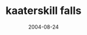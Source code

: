---
_schema: default
title: kaaterskill falls
link: https://www.geocaching.com/geocache/GC6D07
owner: jeannine
date: 2004-08-24
log_type: Found it
display_coords: N 42° 11.611' W 074° 03.791'
latitude: '42.193516'
longitude: '-74.063183'
first_stage: false
bogus: false
zhanna_log:  >-
  Hi, Jeannine!


  Today was as close to perfect as a summer day can get. This was my first trip to this area of the Catskills, and I can see why you like it so much you decided to put some virtual caches here!


  Rich and I began our day by searching for a benchmark (NA0423) near an old building right in the middle of Palenville. Everything went smoothly until I approached the building to inquire about its history. I was promptly ordered to leave by a rude, snotty teenaged intern of some sort. Hey, it’s always an adventure. :smiling_imp: When we were ready, we left and continued on up the highway. We squeezed out a spot in one of the parking areas near the falls trailhead and headed down the shoulderless road toward the trail. (I love these narrow, winding mountain highways!) The trail was beautiful and we walked slowly savoring the sights and smells of the wilderness. After only half a mile of hiking, the falls came into view. Awesome! We spent time at the lower level among kids and gawking tourists, and when we could slip away unnoticed we took a moment to search for a letterbox that’s hidden near the base of the falls.


  We hadn’t planned to (in fact, we had planned not to) but once in the area we couldn’t resist trying to climb just a little higher alongside the falls. We made it to the middle level, where we walked a narrow trail behind the falling water. In the interest of time, we decided to climb no higher. Rich drove us to the top instead, where we hiked to the top of the falls, at some point realizing that we had not seen along the way the object that we were supposed to find to log this virtual cache. Not to worry, we enjoyed a little picnic in the sunshine and then made a nice loop out of several trails on South Mountain, hiking slowly past gorgeous views of nearby mountains and of the valley with the Hudson River in the distance. We eventually found the simplest way to the cache, after we’d finished our main hike and changed out of our sweaty clothes. The memorial was identified immediately, and then we continued down to the top of the falls (we were on the other side this time) and spent some time reading the old carvings and taking photos. By then, we were thoroughly worn out and ready for dinner!


  One of the best things about this day was our relaxed, slow pace. We had no major goals other than to explore the area and enjoy our day off. We’d arrived with a general idea of a few things we might like to see while in the ares, and we didn’t even get to do half of them because we took our time to so thoroughly enjoy what we did see. There’s no better way to live while on vacation … and though this was only one short day, it felt like a real vacation. And now we’ve got quite a few reasons to come back. Thanks for providing a unique motivation for our hike and one that had us going in circles a few times! There are trails we wouldn’t have seen were it not for your cache.


  Zhanna
rich_log:  >-
  Howdy, Jeannine!


  Visiting the ‘Gunks region in NY is always a noteworthy and anticipation-filled adventure for me. This day was certainly no different. Zhanna was most agreeable when I suggested a trip to Kaaterskill Falls as one of our nearly-weekly Geocaching and benchmark hunting get-togethers. I had been here once before in the late 1980’s and recall having made the steep hike from the bottom of the falls to the top, and later continuing along a section of the Escarpment Trail to the overlooks facing the Hudson Valley to the east. But much of my memory of that previous visit is rather indistinct now—except, for example, a scary little slip I took while attempting to hop across the stream at the head of the falls, which suddenly made me realize how easy it would’ve been to get swept right over the edge! Fortunately, only my ego ended up a bit bruised and my butt a little wet. I was much more cautious this time.


  The day started shortly after 7:00am when I picked up Zhanna at her place and commenced the two-and-a-half hour drive to Palenville, NY. We stopped in the middle of town at the main intersection for a successful NGS benchmark recovery, and then looked for but couldn’t find two more marks along Rt. 23A near each of the parking areas for the lower falls trail.


  From the westernmost parking lot we hiked at an easy pace to the base of the falls, lingered there for a while, taking in the views, and then searched for and found a letterbox that Zhanna was interested in. From here we scrambled up the precipitous unofficial trail to the base of the upper falls, worked our way across the amphitheatre behind the falls to the opposite side, while snapping photos along the way and carefully avoiding the ubiquitous and lush patches of poison ivy. Still wishing to do the virtual geocache at the top, as well as hiking more of the upper trail system, we returned to the car and drove to the Scutt Road parking area.


  The view from the head of the falls was as spectacular (and as unnerving) as I’d remembered it to be. But we sat on a large flat boulder that forms the ledge and enjoyed a noontime snack. A family of four came to wade in the swirling pools only a few yards upstream. The remainder of the afternoon was spent exploring the loop formed by the blue-blazed Escarpment Trail via Layman Monument, Sunset Rock, Inspiration Point, and the Kaaterskill Hotel Site, and returning on the red-blazed Scutt Road Trail. The views across Kaaterskill Clove were breathtaking, with the slopes of Hunter Mountain in the distance. After the long, sweaty trek (about 5 miles) we changed into dry clothes. Feeing much more refreshed our last task was to drive down Laurel House Road, park at the turn-around at the end and make the short hike to the monument, and then out to the top of the falls once again for one last look in the light of the setting sun.


  Thanks so much for providing the opportunity for me to revisit this incredibly beautiful and exciting spot.


  ~Rich in NEPA~
post_id: 291
image_gallery_zh: gallery2
image_gallery_zh_class: 2by2
image_gallery_r: gallery3
---